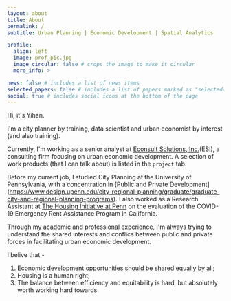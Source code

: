 ```yaml
---
layout: about
title: About
permalink: /
subtitle: Urban Planning | Economic Development | Spatial Analytics

profile:
  align: left
  image: prof_pic.jpg
  image_circular: false # crops the image to make it circular
  more_info: >

news: false # includes a list of news items
selected_papers: false # includes a list of papers marked as "selected={true}"
social: true # includes social icons at the bottom of the page
---
```


Hi, it's Yihan.

I'm a city planner by training, data scientist and urban economist by interest (and also training). 

Currently, I'm working as a senior analyst at [Econsult Solutions, Inc.](https://econsultsolutions.com/)(ESI), a consulting firm focusing on urban economic development. A selection of work products (that I can talk about) is listed in the `project` tab. 

Before my current job, I studied City Planning at the University of Pennsylvania, with a concentration in [Public and Private Development] (https://www.design.upenn.edu/city-regional-planning/graduate/graduate-city-and-regional-planning-programs). I also worked as a Research Assistant at [The Housing Initiative at Penn](https://www.housinginitiative.org/) on the evaluation of the COVID-19 Emergency Rent Assistance Program in California. 

Through my academic and professional experience, I'm always trying to understand the shared interests and conflics between public and private forces in facilitating urban economic development. 

I belive that - 
1. Economic development opportunities should be shared equally by all;
2. Housing is a human right;
3. The balance between efficiency and equitability is hard, but absolutely worth working hard towards.


